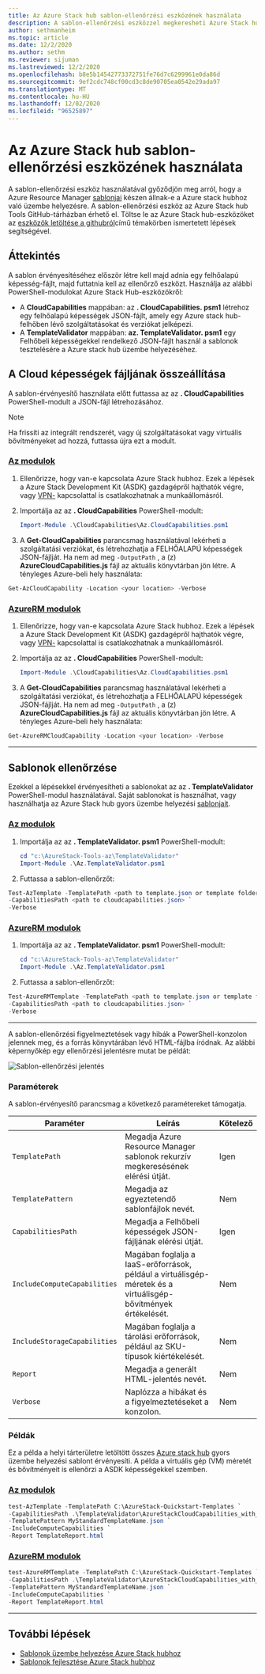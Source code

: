 ```yaml
---
title: Az Azure Stack hub sablon-ellenőrzési eszközének használata
description: A sablon-ellenőrzési eszközzel megkeresheti Azure Stack hubhoz való központi telepítéshez szükséges sablonokat.
author: sethmanheim
ms.topic: article
ms.date: 12/2/2020
ms.author: sethm
ms.reviewer: sijuman
ms.lastreviewed: 12/2/2020
ms.openlocfilehash: b8e5b14542773372751fe76d7c6299961e0da86d
ms.sourcegitcommit: 9ef2cdc748cf00cd3c8de90705ea0542e29ada97
ms.translationtype: MT
ms.contentlocale: hu-HU
ms.lasthandoff: 12/02/2020
ms.locfileid: "96525897"
---
```

# <a name="use-the-template-validation-tool-in-azure-stack-hub"></a>Az Azure Stack hub sablon-ellenőrzési eszközének használata

A sablon-ellenőrzési eszköz használatával győződjön meg arról, hogy a Azure Resource Manager [sablonjai](azure-stack-arm-templates.md) készen állnak-e a Azure stack hubhoz való üzembe helyezésre. A sablon-ellenőrzési eszköz az Azure Stack hub Tools GitHub-tárházban érhető el. Töltse le az Azure Stack hub-eszközöket az [eszközök letöltése a githubról](../operator/azure-stack-powershell-download.md)című témakörben ismertetett lépések segítségével.

## <a name="overview"></a>Áttekintés

A sablon érvényesítéséhez először létre kell majd adnia egy felhőalapú képesség-fájlt, majd futtatnia kell az ellenőrző eszközt. Használja az alábbi PowerShell-modulokat Azure Stack Hub-eszközökről:

- A **CloudCapabilities** mappában: az **. CloudCapabilities. psm1** létrehoz egy felhőalapú képességek JSON-fájlt, amely egy Azure stack hub-felhőben lévő szolgáltatásokat és verziókat jelképezi.
- A **TemplateValidator** mappában: **az. TemplateValidator. psm1** egy Felhőbeli képességekkel rendelkező JSON-fájlt használ a sablonok tesztelésére a Azure stack hub üzembe helyezéséhez.

## <a name="build-the-cloud-capabilities-file"></a>A Cloud képességek fájljának összeállítása

A sablon-érvényesítő használata előtt futtassa az az **. CloudCapabilities** PowerShell-modult a JSON-fájl létrehozásához.

> [!NOTE]
> Ha frissíti az integrált rendszerét, vagy új szolgáltatásokat vagy virtuális bővítményeket ad hozzá, futtassa újra ezt a modult.


### <a name="az-modules"></a>[Az modulok](#tab/az1)

1. Ellenőrizze, hogy van-e kapcsolata Azure Stack hubhoz. Ezek a lépések a Azure Stack Development Kit (ASDK) gazdagépről hajthatók végre, vagy [VPN-](../asdk/asdk-connect.md#connect-to-azure-stack-using-vpn) kapcsolattal is csatlakozhatnak a munkaállomásról.
2. Importálja az az **. CloudCapabilities** PowerShell-modult:

    ```powershell
    Import-Module .\CloudCapabilities\Az.CloudCapabilities.psm1
    ```

3. A **Get-CloudCapabilities** parancsmag használatával lekérheti a szolgáltatási verziókat, és létrehozhatja a FELHŐALAPÚ képességek JSON-fájlját. Ha nem ad meg `-OutputPath` , a (z) **AzureCloudCapabilities.js** fájl az aktuális könyvtárban jön létre. A tényleges Azure-beli hely használata:

```powershell
Get-AzCloudCapability -Location <your location> -Verbose
```

### <a name="azurerm-modules"></a>[AzureRM modulok](#tab/azurerm1)

1. Ellenőrizze, hogy van-e kapcsolata Azure Stack hubhoz. Ezek a lépések a Azure Stack Development Kit (ASDK) gazdagépről hajthatók végre, vagy [VPN-](../asdk/asdk-connect.md#connect-to-azure-stack-using-vpn) kapcsolattal is csatlakozhatnak a munkaállomásról.
2. Importálja az az **. CloudCapabilities** PowerShell-modult:

    ```powershell
    Import-Module .\CloudCapabilities\Az.CloudCapabilities.psm1
    ```

3. A **Get-CloudCapabilities** parancsmag használatával lekérheti a szolgáltatási verziókat, és létrehozhatja a FELHŐALAPÚ képességek JSON-fájlját. Ha nem ad meg `-OutputPath` , a (z) **AzureCloudCapabilities.js** fájl az aktuális könyvtárban jön létre. A tényleges Azure-beli hely használata:

```powershell
Get-AzureRMCloudCapability -Location <your location> -Verbose
```

---

## <a name="validate-templates"></a>Sablonok ellenőrzése

Ezekkel a lépésekkel érvényesítheti a sablonokat az az **. TemplateValidator** PowerShell-modul használatával. Saját sablonokat is használhat, vagy használhatja az Azure Stack hub gyors üzembe helyezési [sablonjait](https://github.com/Azure/AzureStack-QuickStart-Templates).

### <a name="az-modules"></a>[Az modulok](#tab/az2)

1. Importálja az az **. TemplateValidator. psm1** PowerShell-modult:

    ```powershell
    cd "c:\AzureStack-Tools-az\TemplateValidator"
    Import-Module .\Az.TemplateValidator.psm1
    ```

2. Futtassa a sablon-ellenőrzőt:

```powershell
Test-AzTemplate -TemplatePath <path to template.json or template folder> `
-CapabilitiesPath <path to cloudcapabilities.json> `
-Verbose
```

### <a name="azurerm-modules"></a>[AzureRM modulok](#tab/azurerm2)

1. Importálja az az **. TemplateValidator. psm1** PowerShell-modult:

    ```powershell
    cd "c:\AzureStack-Tools-az\TemplateValidator"
    Import-Module .\Az.TemplateValidator.psm1
    ```

2. Futtassa a sablon-ellenőrzőt:

```powershell
Test-AzureRMTemplate -TemplatePath <path to template.json or template folder> `
-CapabilitiesPath <path to cloudcapabilities.json> `
-Verbose
```

---

A sablon-ellenőrzési figyelmeztetések vagy hibák a PowerShell-konzolon jelennek meg, és a forrás könyvtárában lévő HTML-fájlba íródnak. Az alábbi képernyőkép egy ellenőrzési jelentésre mutat be példát:

![Sablon-ellenőrzési jelentés](./media/azure-stack-validate-templates/image1.png)

### <a name="parameters"></a>Paraméterek

A sablon-érvényesítő parancsmag a következő paramétereket támogatja.

| Paraméter | Leírás | Kötelező |
| ----- | -----| ----- |
| `TemplatePath` | Megadja Azure Resource Manager sablonok rekurzív megkeresésének elérési útját. | Igen |
| `TemplatePattern` | Megadja az egyeztetendő sablonfájlok nevét. | Nem |
| `CapabilitiesPath` | Megadja a Felhőbeli képességek JSON-fájljának elérési útját. | Igen |
| `IncludeComputeCapabilities` | Magában foglalja a IaaS-erőforrások, például a virtuálisgép-méretek és a virtuálisgép-bővítmények értékelését. | Nem |
| `IncludeStorageCapabilities` | Magában foglalja a tárolási erőforrások, például az SKU-típusok kiértékelését. | Nem |
| `Report` | Megadja a generált HTML-jelentés nevét. | Nem |
| `Verbose` | Naplózza a hibákat és a figyelmeztetéseket a konzolon. | Nem|

### <a name="examples"></a>Példák

Ez a példa a helyi tárterületre letöltött összes [Azure stack hub](https://github.com/Azure/AzureStack-QuickStart-Templates) gyors üzembe helyezési sablont érvényesíti. A példa a virtuális gép (VM) méretét és bővítményeit is ellenőrzi a ASDK képességekkel szemben.

### <a name="az-modules"></a>[Az modulok](#tab/az3)

```powershell
test-AzTemplate -TemplatePath C:\AzureStack-Quickstart-Templates `
-CapabilitiesPath .\TemplateValidator\AzureStackCloudCapabilities_with_AddOns_20170627.json `
-TemplatePattern MyStandardTemplateName.json `
-IncludeComputeCapabilities `
-Report TemplateReport.html
```
### <a name="azurerm-modules"></a>[AzureRM modulok](#tab/azurerm3)

```powershell
test-AzureRMTemplate -TemplatePath C:\AzureStack-Quickstart-Templates `
-CapabilitiesPath .\TemplateValidator\AzureStackCloudCapabilities_with_AddOns_20170627.json `
-TemplatePattern MyStandardTemplateName.json `
-IncludeComputeCapabilities `
-Report TemplateReport.html
```
---

## <a name="next-steps"></a>További lépések

- [Sablonok üzembe helyezése Azure Stack hubhoz](azure-stack-arm-templates.md)
- [Sablonok fejlesztése Azure Stack hubhoz](azure-stack-develop-templates.md)
